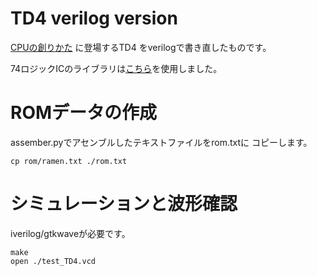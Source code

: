 # TD4 verilog version

[CPUの創りかた](https://www.amazon.co.jp/dp/4839909865) に登場するTD4
をverilogで書き直したものです。

74ロジックICのライブラリは[こちら](https://github.com/TimRudy/ice-chips-verilog)を使用しました。

# ROMデータの作成

assember.pyでアセンブルしたテキストファイルをrom.txtに
コピーします。

```
cp rom/ramen.txt ./rom.txt
```

# シミュレーションと波形確認

iverilog/gtkwaveが必要です。

```
make
open ./test_TD4.vcd
```
